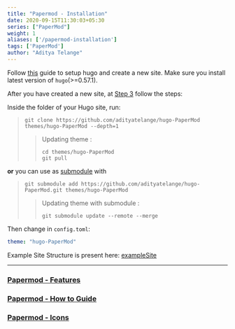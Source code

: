 ```yaml
---
title: "Papermod - Installation"
date: 2020-09-15T11:30:03+05:30
series: ["PaperMod"]
weight: 1
aliases: ['/papermod-installation']
tags: ['PaperMod']
author: "Aditya Telange"
---
```


Follow [this](https://gohugo.io/getting-started/quick-start/) guide to setup hugo and create a new site.
Make sure you install latest version of `hugo`(>=0.57.1).

After you have created a new site, at [Step 3](https://gohugo.io/getting-started/quick-start/#step-3-add-a-theme) follow the steps:

Inside the folder of your Hugo site, run:

> ```console
> git clone https://github.com/adityatelange/hugo-PaperMod themes/hugo-PaperMod --depth=1
> ```
> > Updating theme :
> > ```console
> > cd themes/hugo-PaperMod
> > git pull
> > ```
> >

**or** you can use as [submodule](https://www.atlassian.com/git/tutorials/git-submodule) with
>
> ```console
> git submodule add https://github.com/adityatelange/hugo-PaperMod.git themes/hugo-PaperMod
> ```
> > Updating theme with submodule :
> > ```console
> > git submodule update --remote --merge
> > ```
> >
Then change in `config.toml`:
>
```yml
theme: "hugo-PaperMod"
```

Example Site Structure is present here: [exampleSite](https://github.com/adityatelange/hugo-PaperMod/tree/exampleSite/)

---

###  [Papermod - Features](../papermod-features)
###  [Papermod - How to Guide](../papermod-how-to-guide)
###  [Papermod - Icons](../papermod-icons)